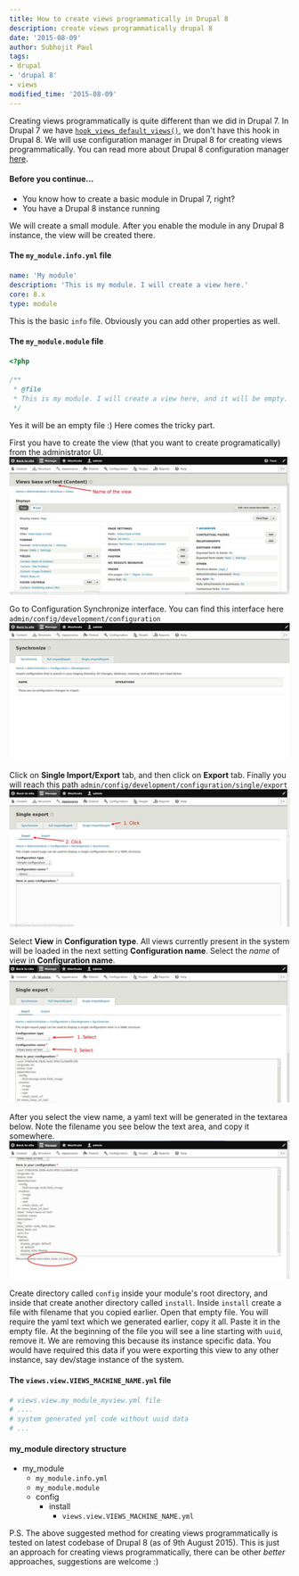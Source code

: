 ```yaml
---
title: How to create views programmatically in Drupal 8
description: create views programmatically drupal 8
date: '2015-08-09'
author: Subhojit Paul
tags:
- drupal
- 'drupal 8'
- views
modified_time: '2015-08-09'
---
```


Creating views programmatically is quite different than we did in Drupal 7. In Drupal 7 we have [`hook_views_default_views()`](https://api.drupal.org/api/views/views.api.php/function/hook_views_default_views/7 "hook_views_default_views()"), we don't have this hook in Drupal 8. We will use configuration manager in Drupal 8 for creating views programmatically. You can read more about Drupal 8 configuration manager [here](https://www.drupal.org/documentation/administer/config "Configuration Manager in Drupal 8").

#### Before you continue...
- You know how to create a basic module in Drupal 7, right?
- You have a Drupal 8 instance running

We will create a small module. After you enable the module in any Drupal 8 instance, the view will be created there.

#### The `my_module.info.yml` file
```yaml
name: 'My module'
description: 'This is my module. I will create a view here.'
core: 8.x
type: module
```
This is the basic `info` file. Obviously you can add other properties as well.

#### The `my_module.module` file
```php
<?php

/**
 * @file
 * This is my module. I will create a view here, and it will be empty.
 */
```
Yes it will be an empty file :) Here comes the tricky part.

First you have to create the view (that you want to create programatically) from the administrator UI.
![Views configuration](/images/post_7/views-programmatically-1.jpg "Views configuration")

Go to Configuration Synchronize interface. You can find this interface here `admin/config/development/configuration`
![Configuration synchronize interface](/images/post_7/views-programmatically-2.jpg "Configuration synchronize interface")

Click on **Single Import/Export** tab, and then click on **Export** tab. Finally you will reach this path `admin/config/development/configuration/single/export`
![Configuration export interface](/images/post_7/views-programmatically-3.jpg "Configuration export interface")

Select **View** in **Configuration type**. All views currently present in the system will be loaded in the next setting **Configuration name**. Select the *name* of view in **Configuration name**.
![Configuration selection](/images/post_7/views-programmatically-4.jpg "Configuration selection")

After you select the view name, a yaml text will be generated in the textarea below. Note the filename you see below the text area, and copy it somewhere.
![Views configuration name](/images/post_7/views-programmatically-5.jpg "Views configuration name")

Create directory called `config` inside your module's root directory, and inside that create another directory called `install`. Inside `install` create a file with filename that you copied earlier. Open that empty file. You will require the yaml text which we generated earlier, copy it all. Paste it in the empty file. At the beginning of the file you will see a line starting with `uuid`, remove it. We are removing this because its instance specific data. You would have required this data if you were exporting this view to any other instance, say dev/stage instance of the system.

#### The `views.view.VIEWS_MACHINE_NAME.yml` file
```yaml
# views.view.my_module_myview.yml file
# ....
# system generated yml code without uuid data
# ...
```

#### my_module directory structure
- my_module
  - `my_module.info.yml`
  - `my_module.module`
  - config
      - install
          - `views.view.VIEWS_MACHINE_NAME.yml`

P.S. The above suggested method for creating views programmatically is tested on latest codebase of Drupal 8 (as of 9th August 2015). This is just an approach for creating views programmatically, there can be other *better* approaches, suggestions are welcome :)
